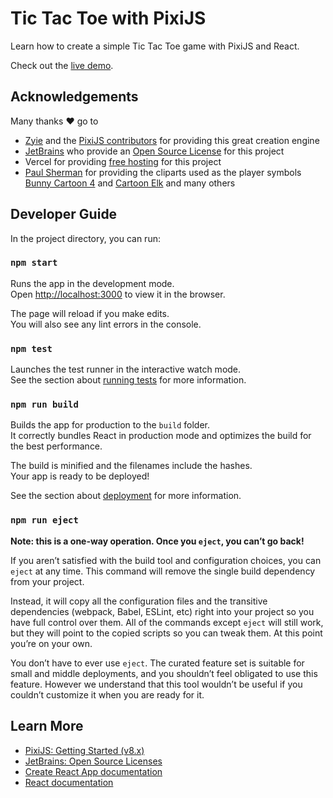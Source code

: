 # Tic Tac Toe with PixiJS

Learn how to create a simple Tic Tac Toe game with PixiJS and React.

Check out the [live demo](https://pixi-tic-tac-toe.vercel.app/).

## Acknowledgements

Many thanks ❤️ go to

- [Zyie](https://github.com/Zyie) and the [PixiJS contributors](https://github.com/pixijs/pixijs.com/graphs/contributors) for providing this great creation engine
- [JetBrains](https://www.jetbrains.com/?from=experiment-with-pixijs) who provide an [Open Source License](https://www.jetbrains.com/community/opensource/) for this project
- Vercel for providing [free hosting](https://vercel.com/) for this project
- [Paul Sherman](https://www.wpclipart.com/about.html) for providing the cliparts used as the player symbols [Bunny Cartoon 4](https://www.wpclipart.com/animals/R/rabbit/bunny_cartoon_4.png.html) and [Cartoon Elk](https://www.wpclipart.com/animals/E/cartoon_elk.png.html) and many others

## Developer Guide

In the project directory, you can run:

### `npm start`

Runs the app in the development mode.\
Open [http://localhost:3000](http://localhost:3000) to view it in the browser.

The page will reload if you make edits.\
You will also see any lint errors in the console.

### `npm test`

Launches the test runner in the interactive watch mode.\
See the section about [running tests](https://facebook.github.io/create-react-app/docs/running-tests) for more information.

### `npm run build`

Builds the app for production to the `build` folder.\
It correctly bundles React in production mode and optimizes the build for the best performance.

The build is minified and the filenames include the hashes.\
Your app is ready to be deployed!

See the section about [deployment](https://facebook.github.io/create-react-app/docs/deployment) for more information.

### `npm run eject`

**Note: this is a one-way operation. Once you `eject`, you can’t go back!**

If you aren’t satisfied with the build tool and configuration choices, you can `eject` at any time. This command will remove the single build dependency from your project.

Instead, it will copy all the configuration files and the transitive dependencies (webpack, Babel, ESLint, etc) right into your project so you have full control over them. All of the commands except `eject` will still work, but they will point to the copied scripts so you can tweak them. At this point you’re on your own.

You don’t have to ever use `eject`. The curated feature set is suitable for small and middle deployments, and you shouldn’t feel obligated to use this feature. However we understand that this tool wouldn’t be useful if you couldn’t customize it when you are ready for it.

## Learn More

- [PixiJS: Getting Started (v8.x)](https://pixijs.com/8.x/guides/basics/getting-started)
- [JetBrains: Open Source Licenses](https://www.jetbrains.com/community/opensource/)
- [Create React App documentation](https://facebook.github.io/create-react-app/docs/getting-started)
- [React documentation](https://reactjs.org/)
